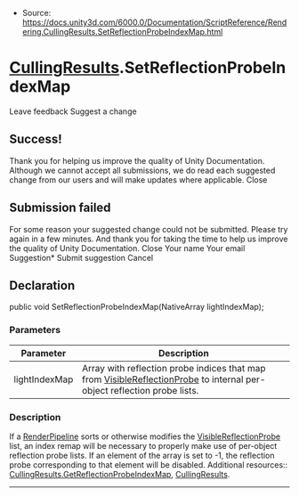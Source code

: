 * Source: https://docs.unity3d.com/6000.0/Documentation/ScriptReference/Rendering.CullingResults.SetReflectionProbeIndexMap.html

#  [CullingResults](https://docs.unity3d.com/6000.0/Documentation/ScriptReference/Rendering.CullingResults.html).SetReflectionProbeIndexMap
Leave feedback
Suggest a change
## Success!
Thank you for helping us improve the quality of Unity Documentation. Although we cannot accept all submissions, we do read each suggested change from our users and will make updates where applicable.
Close
## Submission failed
For some reason your suggested change could not be submitted. Please <a>try again</a> in a few minutes. And thank you for taking the time to help us improve the quality of Unity Documentation.
Close
Your name Your email Suggestion* Submit suggestion
Cancel
## Declaration
public void SetReflectionProbeIndexMap(NativeArray<int> lightIndexMap); 
### Parameters
Parameter | Description  
---|---  
lightIndexMap | Array with reflection probe indices that map from [VisibleReflectionProbe](https://docs.unity3d.com/6000.0/Documentation/ScriptReference/Rendering.VisibleReflectionProbe.html) to internal per-object reflection probe lists.  
### Description
If a [RenderPipeline](https://docs.unity3d.com/6000.0/Documentation/ScriptReference/Rendering.RenderPipeline.html) sorts or otherwise modifies the [VisibleReflectionProbe](https://docs.unity3d.com/6000.0/Documentation/ScriptReference/Rendering.VisibleReflectionProbe.html) list, an index remap will be necessary to properly make use of per-object reflection probe lists.
If an element of the array is set to -1, the reflection probe corresponding to that element will be disabled. Additional resources:: [CullingResults.GetReflectionProbeIndexMap](https://docs.unity3d.com/6000.0/Documentation/ScriptReference/Rendering.CullingResults.GetReflectionProbeIndexMap.html), [CullingResults](https://docs.unity3d.com/6000.0/Documentation/ScriptReference/Rendering.CullingResults.html).
* * *
